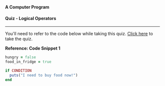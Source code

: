 **A Computer Program**

#### Quiz - Logical Operators

---

You'll need to refer to the code below while taking this quiz. [Click here](https://wdi.typeform.com/to/aSm5Wn) to take the quiz.

**Reference: Code Snippet 1**

```ruby
hungry = false
food_in_fridge = true

if CONDITION
  puts("I need to buy food now!")
end
```
